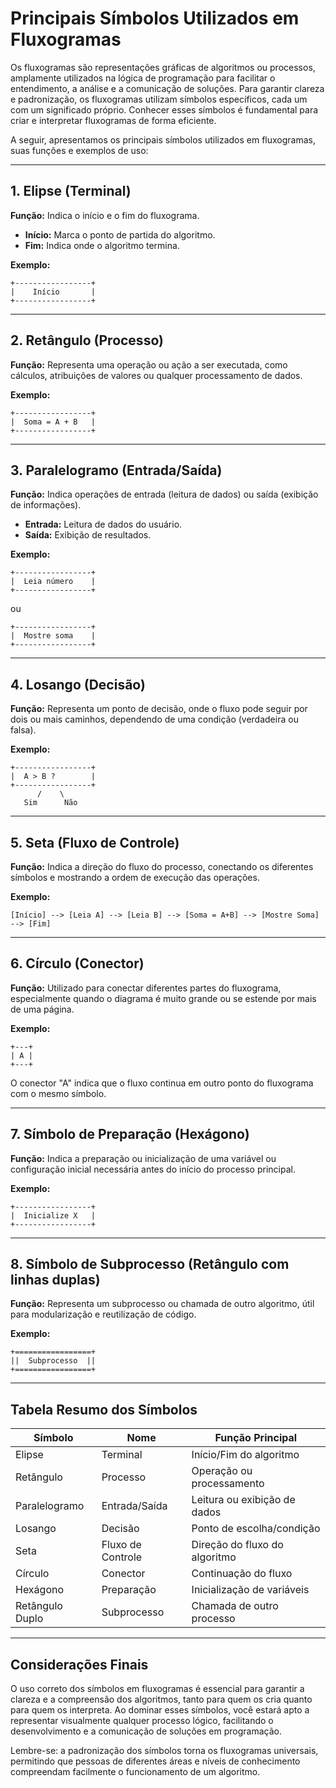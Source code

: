 # Principais Símbolos Utilizados em Fluxogramas

Os fluxogramas são representações gráficas de algoritmos ou processos, amplamente utilizados na lógica de programação para facilitar o entendimento, a análise e a comunicação de soluções. Para garantir clareza e padronização, os fluxogramas utilizam símbolos específicos, cada um com um significado próprio. Conhecer esses símbolos é fundamental para criar e interpretar fluxogramas de forma eficiente.

A seguir, apresentamos os principais símbolos utilizados em fluxogramas, suas funções e exemplos de uso:

---

## 1. **Elipse (Terminal)**

**Função:** Indica o início e o fim do fluxograma.

- **Início:** Marca o ponto de partida do algoritmo.
- **Fim:** Indica onde o algoritmo termina.

**Exemplo:**
```
+-----------------+
|    Início       |
+-----------------+
```

---

## 2. **Retângulo (Processo)**

**Função:** Representa uma operação ou ação a ser executada, como cálculos, atribuições de valores ou qualquer processamento de dados.

**Exemplo:**
```
+-----------------+
|  Soma = A + B   |
+-----------------+
```

---

## 3. **Paralelogramo (Entrada/Saída)**

**Função:** Indica operações de entrada (leitura de dados) ou saída (exibição de informações).

- **Entrada:** Leitura de dados do usuário.
- **Saída:** Exibição de resultados.

**Exemplo:**
```
+-----------------+
|  Leia número    |
+-----------------+
```
ou
```
+-----------------+
|  Mostre soma    |
+-----------------+
```

---

## 4. **Losango (Decisão)**

**Função:** Representa um ponto de decisão, onde o fluxo pode seguir por dois ou mais caminhos, dependendo de uma condição (verdadeira ou falsa).

**Exemplo:**
```
+-----------------+
|  A > B ?        |
+-----------------+
      /    \
   Sim      Não
```

---

## 5. **Seta (Fluxo de Controle)**

**Função:** Indica a direção do fluxo do processo, conectando os diferentes símbolos e mostrando a ordem de execução das operações.

**Exemplo:**
```
[Início] --> [Leia A] --> [Leia B] --> [Soma = A+B] --> [Mostre Soma] --> [Fim]
```

---

## 6. **Círculo (Conector)**

**Função:** Utilizado para conectar diferentes partes do fluxograma, especialmente quando o diagrama é muito grande ou se estende por mais de uma página.

**Exemplo:**
```
+---+
| A |
+---+
```
O conector "A" indica que o fluxo continua em outro ponto do fluxograma com o mesmo símbolo.

---

## 7. **Símbolo de Preparação (Hexágono)**

**Função:** Indica a preparação ou inicialização de uma variável ou configuração inicial necessária antes do início do processo principal.

**Exemplo:**
```
+-----------------+
|  Inicialize X   |
+-----------------+
```

---

## 8. **Símbolo de Subprocesso (Retângulo com linhas duplas)**

**Função:** Representa um subprocesso ou chamada de outro algoritmo, útil para modularização e reutilização de código.

**Exemplo:**
```
+=================+
||  Subprocesso  ||
+=================+
```

---

## Tabela Resumo dos Símbolos

| Símbolo         | Nome                | Função Principal                  |
|-----------------|---------------------|-----------------------------------|
| Elipse          | Terminal            | Início/Fim do algoritmo           |
| Retângulo       | Processo            | Operação ou processamento         |
| Paralelogramo   | Entrada/Saída       | Leitura ou exibição de dados      |
| Losango         | Decisão             | Ponto de escolha/condição         |
| Seta            | Fluxo de Controle   | Direção do fluxo do algoritmo     |
| Círculo         | Conector            | Continuação do fluxo              |
| Hexágono        | Preparação          | Inicialização de variáveis        |
| Retângulo Duplo | Subprocesso         | Chamada de outro processo         |

---

## Considerações Finais

O uso correto dos símbolos em fluxogramas é essencial para garantir a clareza e a compreensão dos algoritmos, tanto para quem os cria quanto para quem os interpreta. Ao dominar esses símbolos, você estará apto a representar visualmente qualquer processo lógico, facilitando o desenvolvimento e a comunicação de soluções em programação.

Lembre-se: a padronização dos símbolos torna os fluxogramas universais, permitindo que pessoas de diferentes áreas e níveis de conhecimento compreendam facilmente o funcionamento de um algoritmo.